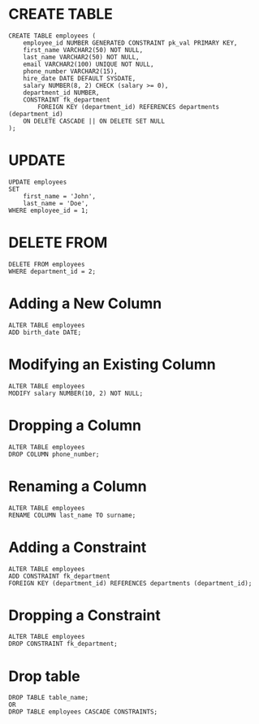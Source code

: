 # CREATE TABLE
```
CREATE TABLE employees (
    employee_id NUMBER GENERATED CONSTRAINT pk_val PRIMARY KEY,
    first_name VARCHAR2(50) NOT NULL,
    last_name VARCHAR2(50) NOT NULL,
    email VARCHAR2(100) UNIQUE NOT NULL,
    phone_number VARCHAR2(15),
    hire_date DATE DEFAULT SYSDATE,
    salary NUMBER(8, 2) CHECK (salary >= 0),
    department_id NUMBER,
    CONSTRAINT fk_department
        FOREIGN KEY (department_id) REFERENCES departments (department_id)
	ON DELETE CASCADE || ON DELETE SET NULL
);
```
# UPDATE
```
UPDATE employees
SET 
    first_name = 'John',
    last_name = 'Doe',
WHERE employee_id = 1;
```
# DELETE FROM
```
DELETE FROM employees
WHERE department_id = 2;
```
# Adding a New Column
```
ALTER TABLE employees
ADD birth_date DATE;
```
# Modifying an Existing Column
```
ALTER TABLE employees
MODIFY salary NUMBER(10, 2) NOT NULL;
```
# Dropping a Column
```
ALTER TABLE employees
DROP COLUMN phone_number;
```
# Renaming a Column
```
ALTER TABLE employees
RENAME COLUMN last_name TO surname;
```
# Adding a Constraint
```
ALTER TABLE employees
ADD CONSTRAINT fk_department
FOREIGN KEY (department_id) REFERENCES departments (department_id);
```
# Dropping a Constraint
```
ALTER TABLE employees
DROP CONSTRAINT fk_department;
```
# Drop table
```
DROP TABLE table_name;
OR
DROP TABLE employees CASCADE CONSTRAINTS;
```

